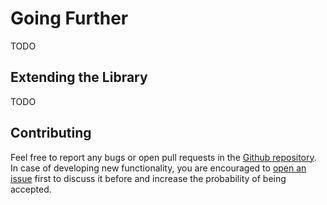 # Going Further

TODO

## Extending the Library

TODO

## Contributing

Feel free to report any bugs or open pull requests in the [Github repository](https://github.com/noeldemartin/soukai). In case of developing new functionality, you are encouraged to [open an issue](https://github.com/NoelDeMartin/soukai/issues/new) first to discuss it before and increase the probability of being accepted.
